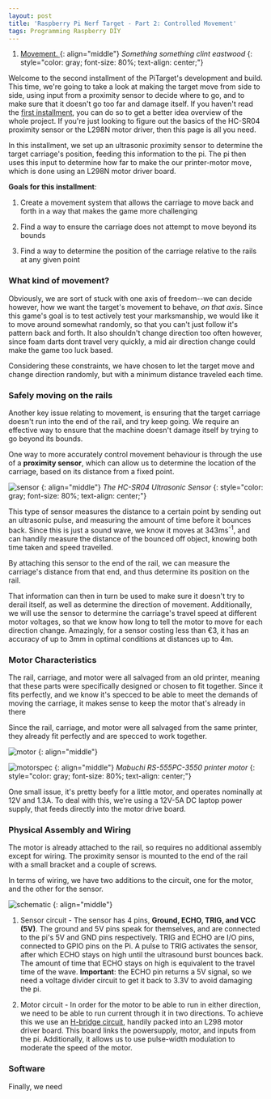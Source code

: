 ```yaml
---
layout: post
title: 'Raspberry Pi Nerf Target - Part 2: Controlled Movement'
tags: Programming Raspberry DIY
---
```


1. [ Movement. ](#movement)
{: align="middle"}
*Something something clint eastwood*
{: style="color: gray; font-size: 80%; text-align: center;"}

Welcome to the second installment of the PiTarget's development and build. This time, we're going to take a look at making the target move from side to side, using input from a proximity sensor to decide where to go, and to make sure that it doesn't go too far and damage itself.
If you haven't read the [first installment](https://denzilly.github.io/2019/04/02/Pitarget-part-1/), you can do so to get a better idea overview of the whole project. If you're just looking to figure out the basics of the HC-SR04 proximity sensor or the L298N motor driver, then this page is all you need.

In this installment, we set up an ultrasonic proximity sensor to determine the target carriage's position, feeding this information to the pi. The pi then uses this input to determine how far to make the our printer-motor move, which is done using an L298N motor driver board.


**Goals for this installment**:
1. Create a movement system that allows the carriage to move back and forth in a way that makes the game more challenging

2. Find a way to ensure the carriage does not attempt to move beyond its bounds

3. Find a way to determine the position of the carriage relative to the rails at any given point


<a name="movement"></a>
### What kind of movement?

Obviously, we are sort of stuck with one axis of freedom--we can decide however, how we want the target's movement to behave, *on that axis*. Since this game's goal is to test actively test your marksmanship, we would like it to move around somewhat randomly, so that you can't just follow it's pattern back and forth. It also shouldn't change direction too often however, since foam darts dont travel very quickly, a mid air direction change could make the game too luck based.

Considering these constraints, we have chosen to let the target move and change direction randomly, but with a minimum distance traveled each time.

### Safely moving on the rails

Another key issue relating to movement, is ensuring that the target carriage doesn't run into the end of the rail, and try keep going. We require an effective way to ensure that the machine doesn't damage itself by trying to go beyond its bounds.

One way to more accurately control movement behaviour is through the use of a **proximity sensor**, which can allow us to determine the location of the carriage, based on its distance from a fixed point.  


![sensor](https://i.imgur.com/vMdSHIP.jpg)
{: align="middle"}
*The HC-SR04 Ultrasonic Sensor*
{: style="color: gray; font-size: 80%; text-align: center;"}

 This type of sensor measures the distance to a certain point by sending out an ultrasonic pulse, and measuring the amount of time before it bounces back. Since this is just a sound wave, we know it moves at 343ms<sup>-1</sup>, and can handily measure the distance of the bounced off object, knowing both time taken and speed travelled.  

 By attaching this sensor to the end of the rail, we can measure the carriage's distance from that end, and thus determine its position on the rail.

 That information can then in turn be used to make sure it doesn't try to derail itself, as well as determine the direction of movement. Additionally, we will use the sensor to determine the carriage's travel speed at different motor voltages, so that we know how long to tell the motor to move for each direction change. Amazingly, for a sensor costing less than €3, it has an accuracy of up to 3mm in optimal conditions at distances up to 4m.

### Motor Characteristics

The rail, carriage, and motor were all salvaged from an old printer, meaning that these parts were specifically designed or chosen to fit together. Since it fits perfectly, and we know it's specced to be able to meet the demands of moving the carriage, it makes sense to keep the motor that's already in there

Since the rail, carriage, and motor were all salvaged from the same printer, they already fit perfectly and are specced to work together.


![motor](https://i.imgur.com/NAJVQhK.jpg)
{: align="middle"}

![motorspec](https://i.imgur.com/gqS8DhV.png)
{: align="middle"}
*Mabuchi RS-555PC-3550 printer motor*
{: style="color: gray; font-size: 80%; text-align: center;"}

One small issue, it's pretty beefy for a little motor, and operates nominally at 12V and 1.3A. To deal with this, we're using a 12V-5A DC laptop power supply, that feeds directly into the motor drive board.




### Physical Assembly and Wiring

The motor is already attached to the rail, so requires no additional assembly except for wiring. The proximity sensor is mounted to the end of the rail with a small bracket and a couple of screws.

In terms of wiring, we have two additions to the circuit, one for the motor, and the other for the sensor.


![schematic](https://i.imgur.com/INHblpp.png)
{: align="middle"}

1. Sensor circuit - The sensor has 4 pins, **Ground, ECHO, TRIG, and VCC (5V)**. The ground and 5V pins speak for themselves, and are connected to the pi's 5V and GND pins respectively. TRIG and ECHO are I/O pins, connected to GPIO pins on the Pi. A pulse to TRIG activates the sensor, after which ECHO stays on high until the ultrasound burst bounces back. The amount of time that ECHO stays on high is equivalent to the travel time of the wave. **Important**: the ECHO pin returns a 5V signal, so we need a voltage divider circuit to get it back to 3.3V to avoid damaging the pi.

2. Motor circuit - In order for the motor to be able to run in either direction, we need to be able to run current through it in two directions. To achieve this we use an [H-bridge circuit](https://qph.fs.quoracdn.net/main-qimg-8037a6e7ae95016e9fa3cc8e8bdcdb46.webp), handily packed into an L298 motor driver board. This board links the powersupply, motor, and inputs from the pi. Additionally, it allows us to use pulse-width modulation to moderate the speed of the motor.

### Software

Finally, we need


~~~py

~~~
